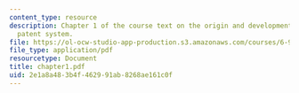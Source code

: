 ```yaml
---
content_type: resource
description: Chapter 1 of the course text on the origin and development of the American
  patent system.
file: https://ol-ocw-studio-app-production.s3.amazonaws.com/courses/6-931-development-of-inventions-and-creative-ideas-spring-2008/2e1a8a483b4f462991ab8268ae161c0f_chapter1.pdf
file_type: application/pdf
resourcetype: Document
title: chapter1.pdf
uid: 2e1a8a48-3b4f-4629-91ab-8268ae161c0f
---
```

